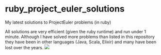 # ruby_project_euler_solutions
My latest solutions to ProjectEuler problems (in ruby)

All solutions are very efficient (given the ruby runtime) and run under 1 minute. Although I have solved more problems than listed in this repository they have been in other languages (Java, Scala, Elixir) and many have been lost over the years.
![](https://projecteuler.net/profile/Danieth.png)
